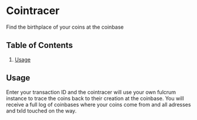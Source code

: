 # Cointracer

Find the birthplace of your coins at the coinbase

## Table of Contents
1. [Usage](#usage)

## Usage

Enter your transaction ID and the cointracer will use your own fulcrum instance to trace the coins back to their creation at the coinbase. You will receive a full log of coinbases where your coins come from and all adresses and txId touched on the way.
